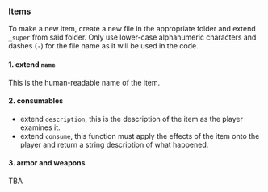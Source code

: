 ### Items

To make a new item, create a new file in the appropriate folder and extend `_super` from said folder. Only use lower-case alphanumeric characters and dashes (`-`) for the file name as it will be used in the code.

#### 1. extend `name`

This is the human-readable name of the item.

#### 2. consumables

- extend `description`, this is the description of the item as the player examines it.
- extend `consume`, this function must apply the effects of the item onto the player and return a string description of what happened.

#### 3. armor and weapons

TBA
